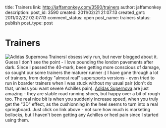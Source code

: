 title: Trainers
link: http://jaffamonkey.com/3590/trainers
author: jaffamonkey
description: 
post_id: 3590
created: 2011/02/21 21:07:13
created_gmt: 2011/02/22 02:07:13
comment_status: open
post_name: trainers
status: publish
post_type: post

# Trainers

![Adidas Supernova Trainers ](http://blog.jaffamonkey.com/files/2011/02/mytrainers.jpg)I obsessively run, but never blogged about it. Guess I don't see the point - I love pounding the london pavements after dark. Since I passed the 40-mark, been getting more conscious of damage, so sought our some trainers the maturer runner :) I have gone through a lot of trainers, from dodgy "almost real" supersports versions - even tried to run in boarder trainers when I was stuck without my usual pair (don't do that, unless you want severe Achilles pain). [Adidas Supernova](http://shop.adidas.co.uk/product/MH635/U44120/Sports/Men's-Supernova-Glide-3/detail.jsf) are just amazing - they are stable road running shoes, but happy over a bit of rough too. The real nice bit is when you suddenly increase speed, when you truly get the "3D" effect, as the cushionning in the heel seems to turn into a real springboard. Just click on link above - not sure how much is marketing bollocks, but I haven't been getting any Achilles or heel pain since I started using them.